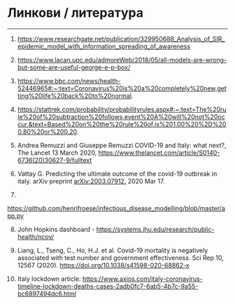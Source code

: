 # Линкови / литература 
*** 

1. https://www.researchgate.net/publication/329950688_Analysis_of_SIR_epidemic_model_with_information_spreading_of_awareness

2. https://www.lacan.upc.edu/admoreWeb/2018/05/all-models-are-wrong-but-some-are-useful-george-e-p-box/

3. https://www.bbc.com/news/health-52446965#:~:text=Coronavirus%20is%20a%20completely%20new,getting%20life%20back%20to%20normal.

4. https://stattrek.com/probability/probabilityrules.aspx#:~:text=The%20rule%20of%20subtraction%20follows,event%20A%20will%20not%20occur.&text=Based%20on%20the%20rule%20of,is%201.00%20%2D%200.80%20or%200.20.

5. Andrea Remuzzi and Giuseppe Remuzzi COVID-19 and Italy: what next?, The Lancet 13 March 2020, https://www.thelancet.com/article/S0140-6736(20)30627-9/fulltext

6. Vattay G. Predicting the ultimate outcome of the covid-19 outbreak in italy. arXiv preprint [arXiv:2003.07912.](https://arxiv.org/abs/2003.07912) 2020 Mar 17. 

7. 
https://github.com/henrifroese/infectious_disease_modelling/blob/master/app.py

8. John Hopkins dashboard - https://systems.jhu.edu/research/public-health/ncov/

9. Liang, L., Tseng, C., Ho, H.J. et al. Covid-19 mortality is negatively associated with test number and government effectiveness. Sci Rep 10, 12567 (2020). https://doi.org/10.1038/s41598-020-68862-x

10. Italy lockdown article: 
https://www.axios.com/italy-coronavirus-timeline-lockdown-deaths-cases-2adb0fc7-6ab5-4b7c-9a55-bc6897494dc6.html
